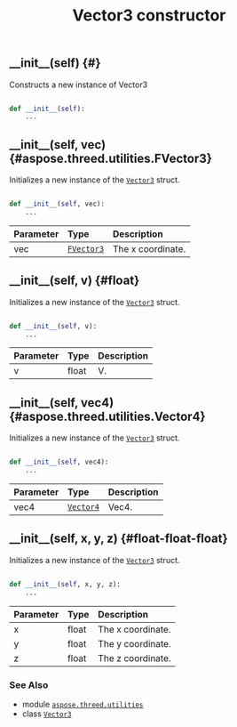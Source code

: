 ﻿---
title: Vector3 constructor
second_title: Aspose.3D for Python via .NET API References
description: 
type: docs
weight: 10
url: /python-net/aspose.threed.utilities/vector3/__init__/
is_root: false
---

## \_\_init\_\_(self) {#}

Constructs a new instance of Vector3



```python

def __init__(self):
    ...
```




## \_\_init\_\_(self, vec) {#aspose.threed.utilities.FVector3}

Initializes a new instance of the [`Vector3`](/3d/python-net/aspose.threed.utilities/vector3) struct.



```python

def __init__(self, vec):
    ...
```


| Parameter | Type | Description |
| :- | :- | :- |
| vec | [`FVector3`](/3d/python-net/aspose.threed.utilities/fvector3) | The x coordinate. |


## \_\_init\_\_(self, v) {#float}

Initializes a new instance of the [`Vector3`](/3d/python-net/aspose.threed.utilities/vector3) struct.



```python

def __init__(self, v):
    ...
```


| Parameter | Type | Description |
| :- | :- | :- |
| v | float | V. |


## \_\_init\_\_(self, vec4) {#aspose.threed.utilities.Vector4}

Initializes a new instance of the [`Vector3`](/3d/python-net/aspose.threed.utilities/vector3) struct.



```python

def __init__(self, vec4):
    ...
```


| Parameter | Type | Description |
| :- | :- | :- |
| vec4 | [`Vector4`](/3d/python-net/aspose.threed.utilities/vector4) | Vec4. |


## \_\_init\_\_(self, x, y, z) {#float-float-float}

Initializes a new instance of the [`Vector3`](/3d/python-net/aspose.threed.utilities/vector3) struct.



```python

def __init__(self, x, y, z):
    ...
```


| Parameter | Type | Description |
| :- | :- | :- |
| x | float | The x coordinate. |
| y | float | The y coordinate. |
| z | float | The z coordinate. |



### See Also
* module [`aspose.threed.utilities`](../../)
* class [`Vector3`](/3d/python-net/aspose.threed.utilities/vector3)
